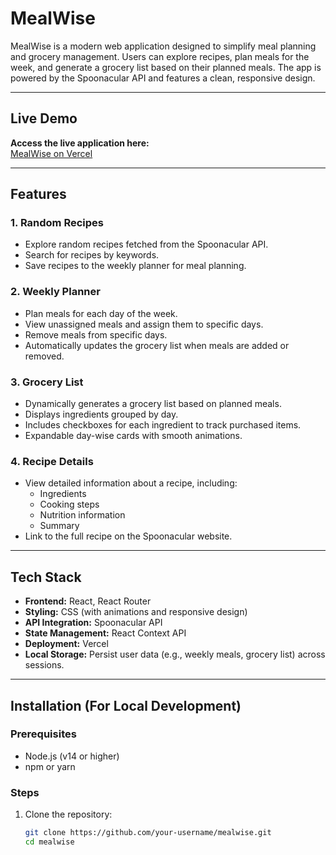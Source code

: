 # MealWise

MealWise is a modern web application designed to simplify meal planning and grocery management. Users can explore recipes, plan meals for the week, and generate a grocery list based on their planned meals. The app is powered by the Spoonacular API and features a clean, responsive design.

---

## Live Demo

**Access the live application here:**  
[MealWise on Vercel](https://mealwise-six.vercel.app)

---

## Features

### 1. **Random Recipes**
- Explore random recipes fetched from the Spoonacular API.
- Search for recipes by keywords.
- Save recipes to the weekly planner for meal planning.

### 2. **Weekly Planner**
- Plan meals for each day of the week.
- View unassigned meals and assign them to specific days.
- Remove meals from specific days.
- Automatically updates the grocery list when meals are added or removed.

### 3. **Grocery List**
- Dynamically generates a grocery list based on planned meals.
- Displays ingredients grouped by day.
- Includes checkboxes for each ingredient to track purchased items.
- Expandable day-wise cards with smooth animations.

### 4. **Recipe Details**
- View detailed information about a recipe, including:
  - Ingredients
  - Cooking steps
  - Nutrition information
  - Summary
- Link to the full recipe on the Spoonacular website.

---

## Tech Stack

- **Frontend:** React, React Router
- **Styling:** CSS (with animations and responsive design)
- **API Integration:** Spoonacular API
- **State Management:** React Context API
- **Deployment:** Vercel
- **Local Storage:** Persist user data (e.g., weekly meals, grocery list) across sessions.

---

## Installation (For Local Development)

### Prerequisites
- Node.js (v14 or higher)
- npm or yarn

### Steps
1. Clone the repository:
   ```bash
   git clone https://github.com/your-username/mealwise.git
   cd mealwise
